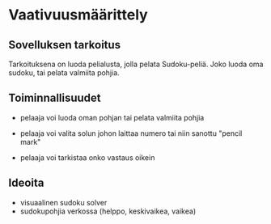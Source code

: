 # Vaativuusmäärittely

## Sovelluksen tarkoitus

Tarkoituksena on luoda pelialusta, jolla pelata Sudoku-peliä. Joko luoda oma sudoku, tai pelata valmiita pohjia. 

## Toiminnallisuudet

- pelaaja voi luoda oman pohjan tai pelata valmiita pohjia

- pelaaja voi valita solun johon laittaa numero tai niin sanottu "pencil mark"

- pelaaja voi tarkistaa onko vastaus oikein

## Ideoita

- visuaalinen sudoku solver
- sudokupohjia verkossa (helppo, keskivaikea, vaikea)
